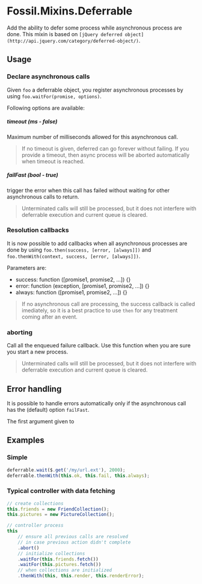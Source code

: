 Fossil.Mixins.Deferrable
========================

Add the ability to defer some process while asynchronous process are done.  This
mixin is based on `[jQuery deferred
object](http://api.jquery.com/category/deferred-object/)`.

Usage
-----

### Declare asynchronous calls

Given `foo` a deferrable object, you register asynchronous processes by using
`foo.waitFor(promise, options)`.

Following options are available:

##### timeout (ms - false)

Maximum number of milliseconds allowed for this asynchronous call.

> If no timeout is given, deferred can go forever without failing. If you
> provide a timeout, then async process will be aborted automatically when
> timeout is reached.

##### failFast (bool - true)

trigger the error when this call has failed without waiting for other
asynchronous calls to return.

> Unterminated calls will still be processed, but it does not interfere with
> deferrable execution and current queue is cleared.

### Resolution callbacks

It is now possible to add callbacks when all asynchronous processes are done by
using `foo.then(success, [error, [always]])` and `foo.thenWith(context, success,
[error, [always]])`.

Parameters are:

* success: function ([promise1, promise2, ...]) {}
* error: function (exception, [promise1, promise2, ...]) {}
* always: function ([promise1, promise2, ...]) {}

> If no asynchronous call are processing, the success callback is called
> imediately, so it is a best practice to use `then` for any treatment coming
> after an event.

### aborting

Call all the enqueued failure callback. Use this function when you are sure you
start a new process.

> Unterminated calls will still be processed, but it does not interfere with
> deferrable execution and current queue is cleared.

Error handling
--------------

It is possible to handle errors automatically only if the asynchronous call has
the (default) option `failFast`.

The first argument given to

Examples
--------

### Simple

``` javascript
deferrable.wait($.get('/my/url.ext'), 2000);
deferrable.thenWith(this.ok, this.fail, this.always);
```

### Typical controller with data fetching

``` javascript
// create collections
this.friends = new FriendCollection();
this.pictures = new PictureCollection();

// controller process
this
    // ensure all previous calls are resolved
    // in case previous action didn't complete
    .abort()
    // initialize collections
    .waitFor(this.friends.fetch())
    .waitFor(this.pictures.fetch())
    // when collections are initialized
    .thenWith(this, this.render, this.renderError);
```
